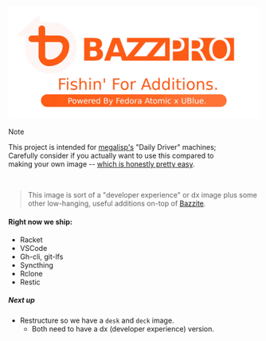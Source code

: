 <p align="center">
  <img src="press_kit/banner.webp" alt="BASSPRO Banner">
</p>

> [!NOTE]  
> This project is intended for [megalisp's](https://github.com/megalisp) "Daily Driver" machines;</br>
> Carefully consider if you actually want to use this compared to </br> making your own image -- [which is honestly pretty easy](https://github.com/ublue-os/image-template?tab=readme-ov-file#how-to-use). 

</br>

> This image is sort of a "developer experience" or dx image plus some other low-hanging, useful additions on-top of [Bazzite](https://bazzite.gg). 

#### Right now we ship:
- Racket
- VSCode
- Gh-cli, git-lfs
- Syncthing
- Rclone
- Restic


##### Next up
- Restructure so we have a `desk` and `deck` image.
  - Both need to have a dx (developer experience) version.
